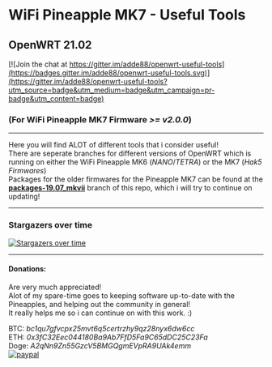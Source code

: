 # WiFi Pineapple MK7 - Useful Tools
## OpenWRT 21.02
[![Join the chat at https://gitter.im/adde88/openwrt-useful-tools](https://badges.gitter.im/adde88/openwrt-useful-tools.svg)](https://gitter.im/adde88/openwrt-useful-tools?utm_source=badge&utm_medium=badge&utm_campaign=pr-badge&utm_content=badge)

### (For WiFi Pineapple MK7 Firmware *>= v2.0.0*)
---
Here you will find ALOT of different tools that i consider useful!  
There are seperate branches for different versions of OpenWRT which is running on either the WiFi Pineapple MK6 (*NANO*/*TETRA*) or the MK7 (*Hak5 Firmwares*)  
Packages for the older firmwares for the Pineapple MK7 can be found at the **[packages-19.07_mkvii](https://github.com/adde88/openwrt-useful-tools/tree/packages-19.07_mkvii)** branch of this repo, which i will try to continue on updating!  

---
### Stargazers over time

[![Stargazers over time](https://starchart.cc/adde88/openwrt-useful-tools.svg)](https://starchart.cc/adde88/openwrt-useful-tools)

---
#### Donations:
Are very much appreciated!  
Alot of my spare-time goes to keeping software up-to-date with the Pineapples, and helping out the community in general!  
It really helps me so i can continue on with this work. :)

BTC:  *bc1qu7gfvcpx25mvt6q5certrzhy9qz28nyx6dw6cc*  
ETH:  *0x3fC32Eec044180Ba9Ab7FfD5Fa9C65dDC25C23Fa*  
Doge: *A2qNn9Zn55GzcV5BMGQgmEVpRA9UAk4emm*  
[![paypal](https://www.paypalobjects.com/en_US/NO/i/btn/btn_donateCC_LG.gif)](https://www.paypal.com/cgi-bin/webscr?cmd=_s-xclick&hosted_button_id=4HJM939H9PHWW)
